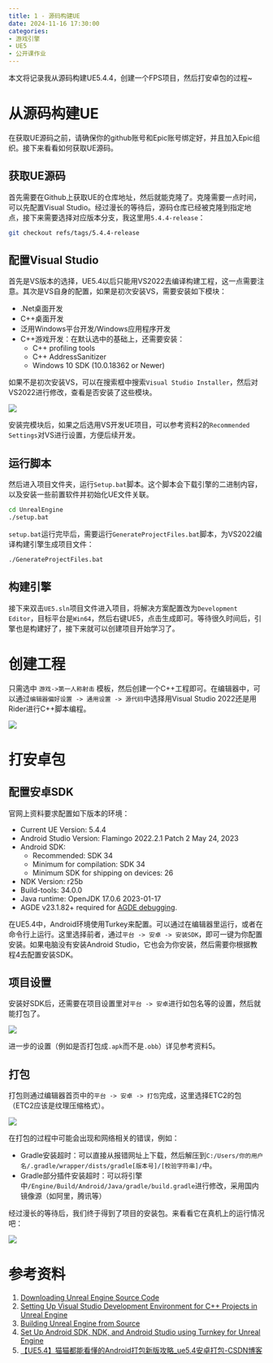 ```yaml
---
title: 1 - 源码构建UE
date: 2024-11-16 17:30:00
categories:
- 游戏引擎
- UE5
- 公开课作业
---
```


本文将记录我从源码构建UE5.4.4，创建一个FPS项目，然后打安卓包的过程~

<!--more -->

# 从源码构建UE

在获取UE源码之前，请确保你的github账号和Epic账号绑定好，并且加入Epic组织。接下来看看如何获取UE源码。

## 获取UE源码

首先需要在Github上获取UE的仓库地址，然后就能克隆了。克隆需要一点时间，可以先配置Visual Studio。经过漫长的等待后，源码仓库已经被克隆到指定地点，接下来需要选择对应版本分支，我这里用`5.4.4-release`：

```bash
git checkout refs/tags/5.4.4-release
```

## 配置Visual Studio

首先是VS版本的选择，UE5.4以后只能用VS2022去编译构建工程，这一点需要注意。其次是VS自身的配置，如果是初次安装VS，需要安装如下模块：

- .Net桌面开发
- C++桌面开发
- 泛用Windows平台开发/Windows应用程序开发
- C++游戏开发：在默认选中的基础上，还需要安装：
  - C++ profiling tools
  - C++ AddressSanitizer
  - Windows 10 SDK (10.0.18362 or Newer)

如果不是初次安装VS，可以在搜索框中搜索`Visual Studio Installer`，然后对VS2022进行修改，查看是否安装了这些模块。

![](https://cdn.keepfightinghxz.xyz/images/202411172040948.png)

安装完模块后，如果之后选用VS开发UE项目，可以参考资料2的`Recommended Settings`对VS进行设置，方便后续开发。

## 运行脚本

然后进入项目文件夹，运行`Setup.bat`脚本。这个脚本会下载引擎的二进制内容，以及安装一些前置软件并初始化UE文件关联。

```bash
cd UnrealEngine
./setup.bat
```

`setup.bat`运行完毕后，需要运行`GenerateProjectFiles.bat`脚本，为VS2022编译构建引擎生成项目文件：

```bash
./GenerateProjectFiles.bat
```

## 构建引擎

接下来双击`UE5.sln`项目文件进入项目，将解决方案配置改为`Development Editor`，目标平台是`Win64`，然后右键UE5，点击生成即可。等待很久时间后，引擎也是构建好了，接下来就可以创建项目开始学习了。



# 创建工程

只需选中 `游戏->第一人称射击` 模板，然后创建一个C++工程即可。在编辑器中，可以通过`编辑器偏好设置 -> 通用设置 -> 源代码`中选择用Visual Studio 2022还是用Rider进行C++脚本编程。

![](https://cdn.keepfightinghxz.xyz/images/202411172048765.png)



# 打安卓包

## 配置安卓SDK

官网上资料要求配置如下版本的环境：

- Current UE Version: 5.4.4
- Android Studio Version: Flamingo 2022.2.1 Patch 2 May 24, 2023
- Android SDK:
  - Recommended: SDK 34
  - Minimum for compilation: SDK 34
  - Minimum SDK for shipping on devices: 26
- NDK Version: r25b
- Build-tools: 34.0.0
- Java runtime: OpenJDK 17.0.6 2023-01-17
- AGDE v23.1.82+ required for [AGDE debugging](https://dev.epicgames.com/documentation/en-us/unreal-engine/debugging-unreal-engine-projects-for-android-in-visual-studio-with-the-agde-plugin?application_version=5.4).

在UE5.4中，Android环境使用Turkey来配置。可以通过在编辑器里运行，或者在命令行上运行。这里选择前者，通过`平台 -> 安卓 -> 安装SDK`，即可一键为你配置安装。如果电脑没有安装Android Studio，它也会为你安装，然后需要你根据教程4去配置安装SDK。

## 项目设置

安装好SDK后，还需要在项目设置里对`平台 -> 安卓`进行如包名等的设置，然后就能打包了。

![](https://cdn.keepfightinghxz.xyz/images/202411172051516.png)

进一步的设置（例如是否打包成`.apk`而不是`.obb`）详见参考资料5。

## 打包

打包则通过编辑器首页中的`平台 -> 安卓 -> 打包`完成，这里选择ETC2的包（ETC2应该是纹理压缩格式）。

![](https://cdn.keepfightinghxz.xyz/images/202411172051179.png)

在打包的过程中可能会出现和网络相关的错误，例如：

- Gradle安装超时：可以直接从报错网址上下载，然后解压到`C:/Users/你的用户名/.gradle/wrapper/dists/gradle[版本号]/[校验字符串]/`中。
- Gradle部分插件安装超时：可以将引擎中`/Engine/Build/Android/Java/gradle/build.gradle`进行修改，采用国内镜像源（如阿里，腾讯等）

经过漫长的等待后，我们终于得到了项目的安装包。来看看它在真机上的运行情况吧：

![](https://cdn.keepfightinghxz.xyz/images/202411172352603.jpg)



# 参考资料

1. [Downloading Unreal Engine Source Code](https://dev.epicgames.com/documentation/en-us/unreal-engine/downloading-unreal-engine-source-code#sourcecodebranches)
2. [Setting Up Visual Studio Development Environment for C++ Projects in Unreal Engine](https://dev.epicgames.com/documentation/en-us/unreal-engine/setting-up-visual-studio-development-environment-for-cplusplus-projects-in-unreal-engine?application_version=5.4)
3. [Building Unreal Engine from Source](https://dev.epicgames.com/documentation/en-us/unreal-engine/building-unreal-engine-from-source)
4. [Set Up Android SDK, NDK, and Android Studio using Turnkey for Unreal Engine ](https://dev.epicgames.com/documentation/en-us/unreal-engine/set-up-android-sdk-ndk-and-android-studio-using-turnkey-for-unreal-engine?application_version=5.4)
5. [【UE5.4】猫猫都能看懂的Android打包新版攻略_ue5.4安卓打包-CSDN博客](https://blog.csdn.net/qq_35587645/article/details/139207695)
